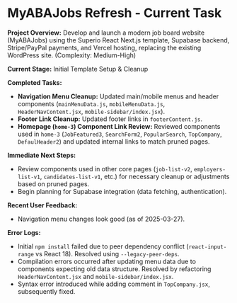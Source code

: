 # MyABAJobs Refresh - Current Task

**Project Overview:** Develop and launch a modern job board website (MyABAJobs) using the Superio React Next.js template, Supabase backend, Stripe/PayPal payments, and Vercel hosting, replacing the existing WordPress site. (Complexity: Medium-High)

**Current Stage:** Initial Template Setup &amp; Cleanup

**Completed Tasks:**
*   **Navigation Menu Cleanup:** Updated main/mobile menus and header components (`mainMenuData.js`, `mobileMenuData.js`, `HeaderNavContent.jsx`, `mobile-sidebar/index.jsx`).
*   **Footer Link Cleanup:** Updated footer links in `footerContent.js`.
*   **Homepage (`home-3`) Component Link Review:** Reviewed components used in `home-3` (`JobFeatured3`, `SearchForm2`, `PopularSearch`, `TopCompany`, `DefaulHeader2`) and updated internal links to match pruned pages.

**Immediate Next Steps:**
*   Review components used in other core pages (`job-list-v2`, `employers-list-v1`, `candidates-list-v1`, etc.) for necessary cleanup or adjustments based on pruned pages.
*   Begin planning for Supabase integration (data fetching, authentication).

**Recent User Feedback:**
*   Navigation menu changes look good (as of 2025-03-27).

**Error Logs:**
*   Initial `npm install` failed due to peer dependency conflict (`react-input-range` vs React 18). Resolved using `--legacy-peer-deps`.
*   Compilation errors occurred after updating menu data due to components expecting old data structure. Resolved by refactoring `HeaderNavContent.jsx` and `mobile-sidebar/index.jsx`.
*   Syntax error introduced while adding comment in `TopCompany.jsx`, subsequently fixed.